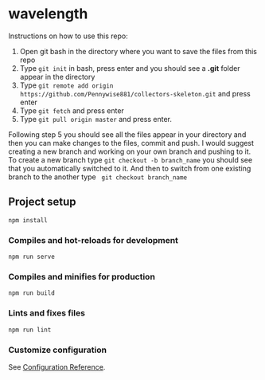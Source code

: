 # wavelength

Instructions on how to use this repo:
1. Open git bash in the directory where you want to save the files from this repo
2. Type ``` git init ``` in bash, press enter and you should see a **.git** folder appear in the directory
3. Type ``` git remote add origin https://github.com/Pennywise881/collectors-skeleton.git ``` and press enter
4. Type ``` git fetch ``` and press enter
5. Type ``` git pull origin master ``` and press enter.

Following step 5 you should see all the files appear in your directory and then you can make changes to the files, commit and push. I would suggest creating a new branch and working on
your own branch and pushing to it. To create a new branch type ``` git checkout -b branch_name ``` you should see that you automatically switched to it. And then to switch from one existing branch to the another type ``` git checkout branch_name```



## Project setup
```
npm install
```

### Compiles and hot-reloads for development
```
npm run serve
```

### Compiles and minifies for production
```
npm run build
```

### Lints and fixes files
```
npm run lint
```

### Customize configuration
See [Configuration Reference](https://cli.vuejs.org/config/).
